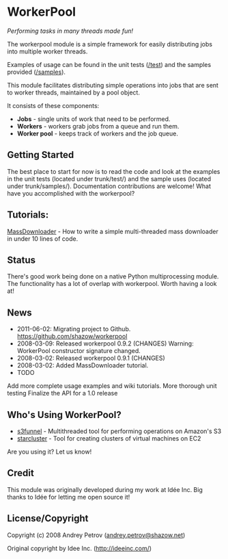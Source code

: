 WorkerPool
==========
*Performing tasks in many threads made fun!*

The workerpool module is a simple framework for easily distributing jobs
into multiple worker threads.

Examples of usage can be found in the unit tests ([/test](https://github.com/shazow/workerpool/tree/master/test)) and the samples provided ([/samples](https://github.com/shazow/workerpool/tree/master/samples)).

This module facilitates distributing simple operations into jobs that are sent
to worker threads, maintained by a pool object.

It consists of these components:

* **Jobs** - single units of work that need to be performed.
* **Workers** - workers grab jobs from a queue and run them.
* **Worker pool** - keeps track of workers and the job queue.

## Getting Started
The best place to start for now is to read the code and look at the examples in
the unit tests (located under trunk/test/) and the sample uses (located under
trunk/samples/). Documentation contributions are welcome! What have you
accomplished with the workerpool?

## Tutorials:
[MassDownloader](https://github.com/shazow/workerpool/wiki/Mass-Downloader) - How to write a simple multi-threaded mass downloader in under
10 lines of code.


## Status
There's good work being done on a native Python multiprocessing module. The
functionality has a lot of overlap with workerpool. Worth having a look at!

## News
* 2011-06-02: Migrating project to Github. https://github.com/shazow/workerpool
* 2008-03-09: Released workerpool 0.9.2 (CHANGES) Warning: WorkerPool constructor signature changed.
* 2008-03-02: Released workerpool 0.9.1 (CHANGES)
* 2008-03-02: Added MassDownloader tutorial.
* TODO

Add more complete usage examples and wiki tutorials.
More thorough unit testing
Finalize the API for a 1.0 release

## Who's Using WorkerPool?
* [s3funnel](https://github.com/shazow/s3funnel) - Multithreaded tool for performing operations on Amazon's S3
* [starcluster](https://github.com/jtriley/StarCluster) - Tool for creating clusters of virtual machines on EC2

Are you using it? Let us know!

## Credit
This module was originally developed during my work at Idée Inc. Big thanks to
Idée for letting me open source it!

## License/Copyright
Copyright (c) 2008 Andrey Petrov (andrey.petrov@shazow.net)

Original copyright by Idee Inc. (http://ideeinc.com/)